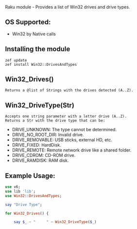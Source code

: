 Raku module - Provides a list of Win32 drives and drive types.

## OS Supported: ##
* Win32 by Native calls

## Installing the module ##

    zef update
    zef install Win32::DrivesAndTypes

## Win32_Drives() ##

    Returns a @list of Strings with the drives detected (A..Z).

## Win32_DriveType(Str) ##

    Accepts one string parameter with a letter drive (A..Z).
    Returns a Str with the drive type that can be:

* DRIVE_UNKNOWN: The type cannot be determined.
* DRIVE_NO_ROOT_DIR: Invalid drive.
* DRIVE_REMOVABLE: USB sticks, external HD, etc.
* DRIVE_FIXED: HardDisk.
* DRIVE_REMOTE: Remote network drive like a shared folder.
* DRIVE_CDROM: CD-ROM drive.
* DRIVE_RAMDISK: RAM disk.

## Example Usage: ##

```raku 
use v6;
use lib 'lib';
use Win32::DrivesAndTypes;    

say "Drive Type";

for Win32_Drives() { 

	say $_ ~ "     " ~ Win32_DriveType($_) 
```



